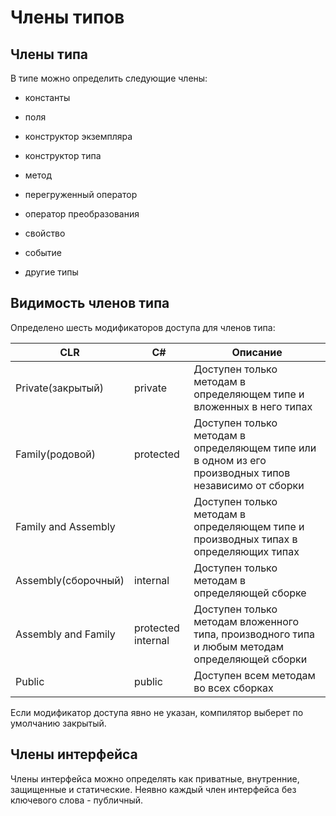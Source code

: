 # Члены типов

## Члены типа

В типе можно определить следующие члены:

- константы

- поля

- конструктор экземпляра

- конструктор типа

- метод

- перегруженный оператор

- оператор преобразования

- свойство

- событие

- другие типы

## Видимость членов типа

Определено шесть модификаторов доступа для членов типа:

CLR | C# | Описание
----|----|----------
Private(закрытый) | private | Доступен только методам в определяющем типе и вложенных в него типах
Family(родовой) | protected | Доступен только методам в определяющем типе или в одном из его производных типов независимо от сборки
Family and Assembly |  | Доступен только методам в определяющем типе и производных типах в определяющих типах
Assembly(сборочный) | internal | Доступен только методам в определяющей сборке
Assembly and Family | protected internal | Доступен только методам вложенного типа, производного типа и любым методам определяющей сборки
Public | public | Доступен всем методам во всех сборках

Если модификатор доступа явно не указан, компилятор выберет по умолчанию закрытый. 

## Члены интерфейса

Члены интерфейса можно определять как приватные, внутренние, защищенные и статические. Неявно каждый член интерфейса без ключевого слова - публичный.




